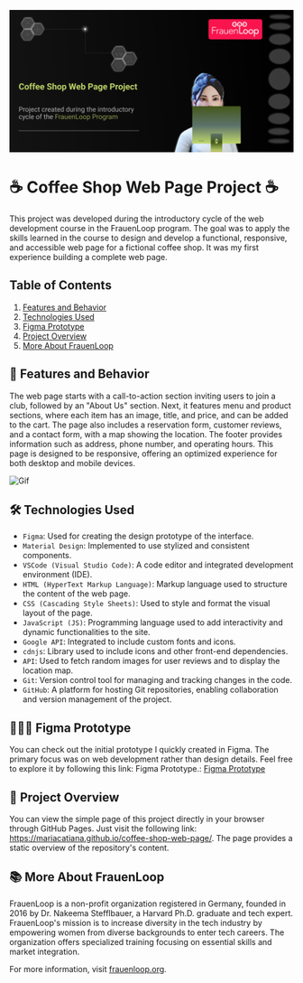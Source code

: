 ![Thumbnail Coffee shop.png](https://github.com/mariacatiana/imagens/blob/6615de2ec8214cfe1f1fe9a8da342d272cd11d0f/Thumbnail%20Coffee%20shop.png)


# ☕️ Coffee Shop Web Page Project ☕️

This project was developed during the introductory cycle of the web development course in the FrauenLoop program. The goal was to apply the skills learned in the course to design and develop a functional, responsive, and accessible web page for a fictional coffee shop. It was my first experience building a complete web page.

## Table of Contents
1. [Features and Behavior](#Features)
2. [Technologies Used](#Technologies)
3. [Figma Prototype](#Figma)
4. [Project Overview](#Project)
5. [More About FrauenLoop](#More)


## 🔨 Features and Behavior

The web page starts with a call-to-action section inviting users to join a club, followed by an "About Us" section. Next, it features menu and product sections, where each item has an image, title, and price, and can be added to the cart. The page also includes a reservation form, customer reviews, and a contact form, with a map showing the location. The footer provides information such as address, phone number, and operating hours. This page is designed to be responsive, offering an optimized experience for both desktop and mobile devices.

![[Gif](Images/06_sample.gif)](https://github.com/mariacatiana/imagens/blob/ff1ca5eb918d789fdbf77ca609d5a7f6adfb1def/06_sample.gif)

## 🛠️ Technologies Used

- `Figma`: Used for creating the design prototype of the interface.
- `Material Design`: Implemented to use stylized and consistent components.
- `VSCode (Visual Studio Code)`: A code editor and integrated development environment (IDE).
- `HTML (HyperText Markup Language)`: Markup language used to structure the content of the web page.
- `CSS (Cascading Style Sheets)`: Used to style and format the visual layout of the page.
- `JavaScript (JS)`: Programming language used to add interactivity and dynamic functionalities to the site.
- `Google API`: Integrated to include custom fonts and icons.
- `cdnjs`: Library used to include icons and other front-end dependencies.
- `API`: Used to fetch random images for user reviews and to display the location map.
- `Git`: Version control tool for managing and tracking changes in the code.
- `GitHub`: A platform for hosting Git repositories, enabling collaboration and version management of the project.

## 👩🏻‍💻 Figma Prototype

You can check out the initial prototype I quickly created in Figma. The primary focus was on web development rather than design details. Feel free to explore it by following this link: Figma Prototype.: [Figma Prototype](https://www.figma.com/proto/Zq2xJrf8Mqj4GGl8Wp8ffR/Cofee-Shop---FrauenLoop?node-id=8-1273&t=PCTiL5Xms0k6zAMg-1&scaling=scale-down&content-scaling=fixed&page-id=3%3A797)

## 👀 Project Overview

You can view the simple page of this project directly in your browser through GitHub Pages. Just visit the following link: https://mariacatiana.github.io/coffee-shop-web-page/. The page provides a static overview of the repository's content.

## 📚 More About FrauenLoop

FrauenLoop is a non-profit organization registered in Germany, founded in 2016 by Dr. Nakeema Stefflbauer, a Harvard Ph.D. graduate and tech expert. FrauenLoop's mission is to increase diversity in the tech industry by empowering women from diverse backgrounds to enter tech careers. The organization offers specialized training focusing on essential skills and market integration.

For more information, visit [frauenloop.org](https://www.frauenloop.org/).
